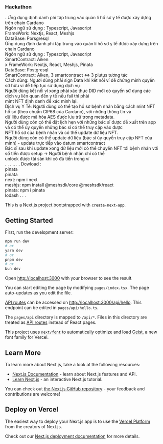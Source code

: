 <h3>Hackathon</h3>.
Ứng dụng định danh phi tập trung vào quản lí hồ sơ y tế được xây dựng trên chain Cardano<br>
Ngôn ngữ sử dụng : Typescript, Javascript<br>
FrameWork: Nextjs, React, Meshjs<br>
DataBase: Porsgresql <br>
Ứng dụng định danh phi tập trung vào quản lí hồ sơ y tế được xây dựng trên chain Cardano<br>
Ngôn ngữ sử dụng : Typescript, Javascript<br>
SmartContract: Aiken<br>x
FrameWork: Nextjs, React, Meshjs, Pinata<br>
DataBase: Postgresql<br>
SmartContract: Aiken, 3 smartcontract <=> 3 plutus tương tác<br>
Cách dùng: Người dùng phải sign Data khi kết nối ví để chứng minh quyền sở hữu ví để tiếp tục sử dụng dịch vụ<br>
           Người dùng kết nối ví xong phải xác thực DID mới có quyền sử dụng các dịch vụ liên quan đến y tế nếu fail thì phải<br>
           mint NFT định danh để xác minh lại.<br>
Dịch vụ Y Tế: Ngưới dùng có thể tạo hồ sơ bệnh nhân bằng cách mint NFT hồ sơ (theo chuẩn CIP68 của Cardano), với những thông tin và <br>
           dữ liệu được mã hóa AES được lưu trữ trong metadata.<br>
           Người dùng còn có thể đặt lịch hẹn với những bác sĩ được đề xuất trên app và có thể ủy quyền những bác sĩ có thể truy cập vào được <br>
           NFT hồ sơ của bệnh nhân và có thể update dữ liệu NFT.<br>
           Người dùng còn có thể update dữ liệu (bác sĩ ủy quyền truy cập NFT của mình) - update trực tiếp vào datum smartcontract<br>
           Bác sĩ sau khi update xong dữ liệu mới có thể chuyển NFT tới bệnh nhân với số tiền được setup -> Người bệnh nhân chỉ có thể <br>
           unlock được tài sản khi có đủ tiền trong ví <br>
           .
           .
           .
           ..  
           .
           .
Dowload :<br>
pinata<br>
pinata<br>
next: npm i next <br>
meshjs: npm install @meshsdk/core @meshsdk/react<br>
pinata: npm i pinata<br>
lodash
.
.
.

This is a [Next.js](https://nextjs.org) project bootstrapped with [`create-next-app`](https://nextjs.org/docs/pages/api-reference/create-next-app).

## Getting Started

First, run the development server:

```bash
npm run dev
# or
yarn dev
# or
pnpm dev
# or
bun dev
```

Open [http://localhost:3000](http://localhost:3000) with your browser to see the result.

You can start editing the page by modifying `pages/index.tsx`. The page auto-updates as you edit the file.

[API routes](https://nextjs.org/docs/pages/building-your-application/routing/api-routes) can be accessed on [http://localhost:3000/api/hello](http://localhost:3000/api/hello). This endpoint can be edited in `pages/api/hello.ts`.

The `pages/api` directory is mapped to `/api/*`. Files in this directory are treated as [API routes](https://nextjs.org/docs/pages/building-your-application/routing/api-routes) instead of React pages.

This project uses [`next/font`](https://nextjs.org/docs/pages/building-your-application/optimizing/fonts) to automatically optimize and load [Geist](https://vercel.com/font), a new font family for Vercel.

## Learn More

To learn more about Next.js, take a look at the following resources:

- [Next.js Documentation](https://nextjs.org/docs) - learn about Next.js features and API.
- [Learn Next.js](https://nextjs.org/learn-pages-router) - an interactive Next.js tutorial.

You can check out [the Next.js GitHub repository](https://github.com/vercel/next.js) - your feedback and contributions are welcome!

## Deploy on Vercel

The easiest way to deploy your Next.js app is to use the [Vercel Platform](https://vercel.com/new?utm_medium=default-template&filter=next.js&utm_source=create-next-app&utm_campaign=create-next-app-readme) from the creators of Next.js.

Check out our [Next.js deployment documentation](https://nextjs.org/docs/pages/building-your-application/deploying) for more details.
